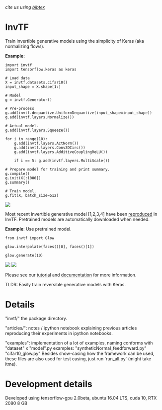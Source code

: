 *cite us using <a href="">bibtex</a>*
# InvTF
Train invertible generative models using the simplicity of Keras (aka normalizing flows).

<b>Example:</b>

```
import invtf
import tensorflow.keras as keras

# Load data
X = invtf.datasets.cifar10()
input_shape = X.shape[1:]

# Model
g = invtf.Generator()

# Pre-process
g.add(invtf.dequantize.UniformDequantize(input_shape=input_shape)) 
g.add(invtf.layers.Normalize()) 

# Actual model. 
g.add(invtf.layers.Squeeze())

for i in range(10): 
	g.add(invtf.layers.ActNorm())
	g.add(invtf.layers.Conv3DCirc())
	g.add(invtf.layers.AdditiveCouplingReLU()) 
	
	if i == 5: g.add(invtf.layers.MultiScale())

# Prepare model for training and print summary. 
g.compile()  
g.init(X[:1000])  
g.summary()

# Train model. 
g.fit(X, batch_size=512)
```

<img src="faces.png">

Most recent invertible generative model [1,2,3,4] have been <a href="">reproduced</a> in InvTF. Pretrained models are automatically downloaded when needed.

<b>Example</b>: Use pretrained model.

```
from invtf import Glow

glow.interpolate(faces()[0], faces()[1])

glow.generate(10)
```

<img src="interpolate.png">
<img src="generated.png">

Please see our <a href="">tutorial</a> and <a href="">documentation</a> for more information. 

TLDR: Easily train reversible generative models with Keras.

# Details

"invtf/"	the package directory. 

"articles/":	 notes / ipython notebook explaining previous articles reproducing their experiments in ipython notebooks.

"examples": 	implementation of a lot of examples, naming conforms with "dataset" x "model".py
		examples:
		"syntheticNormal_feedforward.py"
		"cifar10_glow.py"
		Besides show-casing how the framework can be used, these files are also used for test casing, just run 'run_all.py' (might take itme). 


# Development details

Developed using tensorflow-gpu 2.0beta, ubuntu 16.04 LTS, cuda 10, RTX 2080 8 GB


